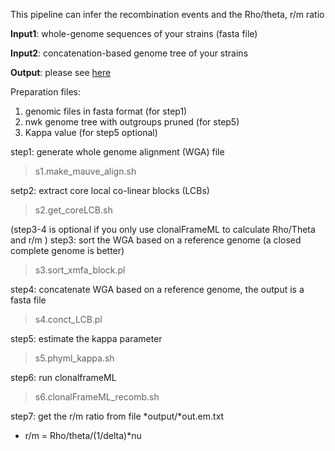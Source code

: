 This pipeline can infer the recombination events and the Rho/theta, r/m ratio

**Input1**: whole-genome sequences of your strains (fasta file)

**Input2**: concatenation-based genome tree of your strains

**Output**: please see [here](https://github.com/xavierdidelot/clonalframeml/wiki)

Preparation files:
1. genomic files in fasta format (for step1)
2. nwk genome tree with outgroups pruned (for step5)
3. Kappa value (for step5 optional)

step1: generate whole genome alignment (WGA) file
> s1.make_mauve_align.sh

setp2: extract core local co-linear blocks (LCBs)
> s2.get_coreLCB.sh

(step3-4 is optional if you only use clonalFrameML to calculate Rho/Theta and r/m )
step3: sort the WGA based on a reference genome (a closed complete genome is better)
> s3.sort_xmfa_block.pl

step4: concatenate WGA based on a reference genome, the output is a fasta file
> s4.conct_LCB.pl

step5: estimate the kappa parameter
> s5.phyml_kappa.sh

step6: run clonalframeML
> s6.clonalFrameML_recomb.sh

step7: get the r/m ratio from file *output/*out.em.txt

* r/m = Rho/theta/(1/delta)*nu 


